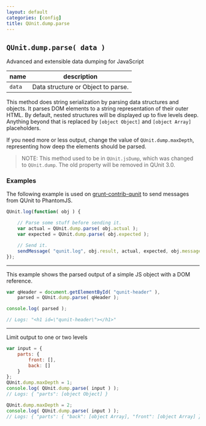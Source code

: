 ```yaml
---
layout: default
categories: [config]
title: QUnit.dump.parse
---
```


## `QUnit.dump.parse( data )`

Advanced and extensible data dumping for JavaScript

| name               | description                          |
|--------------------|--------------------------------------|
| `data`             | Data structure or Object to parse.   |

This method does string serialization by parsing data structures and objects. It parses DOM elements to a string representation of their outer HTML. By default, nested structures will be displayed up to five levels deep. Anything beyond that is replaced by `[object Object]` and `[object Array]` placeholders.

If you need more or less output, change the value of `QUnit.dump.maxDepth`, representing how deep the elements should be parsed.

> NOTE: This method used to be in `QUnit.jsDump`, which was changed to `QUnit.dump`. The old property will be removed in QUnit 3.0.

### Examples
	
The following example is used on [grunt-contrib-qunit][] to send messages from QUnit to PhantomJS.

[grunt-contrib-qunit]: https://github.com/gruntjs/grunt-contrib-qunit/blob/7568f3ba04a5790b2c92f44da3ce5c7bdc1c7491/phantomjs/bridge.js#L24-L33

```js
QUnit.log(function( obj ) {

	// Parse some stuff before sending it.
	var actual = QUnit.dump.parse( obj.actual );
	var expected = QUnit.dump.parse( obj.expected );

	// Send it.
	sendMessage( "qunit.log", obj.result, actual, expected, obj.message, obj.source );
});
```

---

This example shows the parsed output of a simple JS object with a DOM reference.

```js
var qHeader = document.getElementById( "qunit-header" ),
	parsed = QUnit.dump.parse( qHeader );

console.log( parsed );

// Logs: "<h1 id=\"qunit-header\"></h1>"
```

---

Limit output to one or two levels

```js
var input = {
	parts: {
		front: [],
		back: []
	}
};
QUnit.dump.maxDepth = 1;
console.log( QUnit.dump.parse( input ) );
// Logs: { "parts": [object Object] }

QUnit.dump.maxDepth = 2;
console.log( QUnit.dump.parse( input ) );
// Logs: { "parts": { "back": [object Array], "front": [object Array] } }
```
